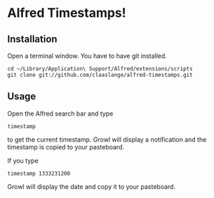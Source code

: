 Alfred Timestamps!
============

## Installation

Open a terminal window. You have to have git installed.

```
cd ~/Library/Application\ Support/Alfred/extensions/scripts
git clone git://github.com/claaslange/alfred-timestamps.git
```


## Usage

Open the Alfred search bar and type

```
timestamp
```

to get the current timestamp. Growl will display a notification and the timestamp is copied to your pasteboard.

If you type

```
timestamp 1333231200
```

Growl will display the date and copy it to your pasteboard.